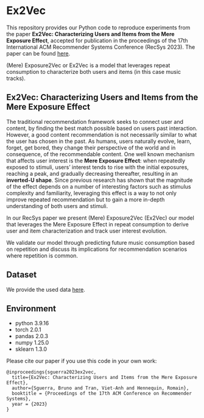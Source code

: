 # Ex2Vec

This repository provides our Python code to reproduce experiments from the paper **Ex2Vec: Characterizing Users and Items from the Mere Exposure Effect**, accepted for publication in the proceedings of the 17th International ACM Recommender Systems Conference (RecSys 2023). The paper can be found [here](https://arxiv.org/abs/2311.10635).

(Mere) Exposure2Vec or Ex2Vec is a model that leverages repeat consumption to characterize both users and items (in this case music tracks). 

## Ex2Vec: Characterizing Users and Items from the Mere Exposure Effect
The traditional recommendation framework seeks to connect user and content, by finding the best match possible based on users past interaction. However, a good content recommendation is not necessarily similar to what the user has chosen in the past. As humans, users naturally evolve, learn, forget, get bored, they change their perspective of the world and in consequence, of the recommendable content. One well known mechanism that affects user interest is the **Mere Exposure Effect**: when repeatedly exposed to stimuli, users’ interest tends to rise with the initial exposures, reaching a peak, and gradually decreasing thereafter, resulting in an **inverted-U shape**. Since previous research has shown that the magnitude of the effect depends on a number of interesting factors such as stimulus complexity and familiarity, leveraging this effect is a way to not only improve repeated recommendation but to gain a more in-depth understanding of both users and stimuli. 

In our RecSys paper we present (Mere) Exposure2Vec (Ex2Vec) our model that leverages the Mere Exposure Effect in repeat consumption to derive user and item characterization and track user interest evolution. 

We validate our model through predicting future music consumption based on repetition and discuss its implications for recommendation scenarios where repetition is common.

## Dataset
We provide the used data [here](https://zenodo.org/record/8316236).


## Environment

- python 3.9.16
- torch 2.0.1
- pandas 2.0.3
- numpy 1.25.0
- sklearn 1.3.0

Please cite our paper if you use this code in your own work:

```
@inproceedings{sguerra2023ex2vec,
  title={Ex2Vec: Characterizing Users and Items from the Mere Exposure Effect},
  author={Sguerra, Bruno and Tran, Viet-Anh and Hennequin, Romain},
  booktitle = {Proceedings of the 17th ACM Conference on Recommender Systems},
  year = {2023}
}
```
